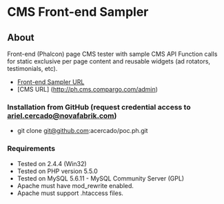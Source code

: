 # CMS Front-end Sampler

## About

Front-end (Phalcon) page CMS tester with sample CMS API Function calls 
for static exclusive per page content and reusable widgets (ad rotators,
testimonials, etc).

* [Front-end Sampler URL](http://pocph.grehahn.com/admin)
* [CMS URL] (http://ph.cms.compargo.com/admin)

### Installation from GitHub (request credential access to ariel.cercado@novafabrik.com)

* git clone git@github.com:acercado/poc.ph.git

### Requirements

* Tested on 2.4.4 (Win32)
* Tested on PHP version 5.5.0
* Tested on MySQL 5.6.11 - MySQL Community Server (GPL)
* Apache must have mod_rewrite enabled. 
* Apache must support .htaccess files. 
